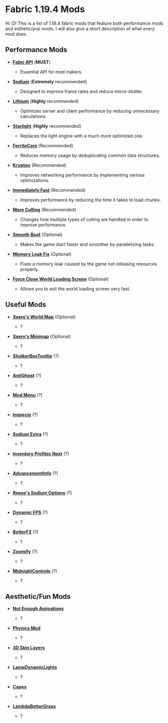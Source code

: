 # Fabric 1.19.4 Mods
Hi :D! This is a list of 1.19.4 fabric mods that feature both performance mods and esthetic/pvp mods. I will also give a short description of what every mod does.
## Performance Mods
* **[Fabic API](https://modrinth.com/mod/fabric-api/versions)** (**MUST**)
    * Essential API for mod makers.

* **[Sodium](https://modrinth.com/mod/sodium/versions)** (**Extremely** recommended)
    *  Designed to improve frame rates and reduce micro-stutter.

* **[Lithium](https://modrinth.com/mod/lithium/versions)** (**Highly** recommended)
    * Optimizes server and client performance by reducing unnecessary calculations.

* **[Starlight](https://modrinth.com/mod/starlight/versions)** (**Highly** recommended)
    * Replaces the light engine with a much more optimized one.

* **[FerriteCore](https://modrinth.com/mod/ferrite-core/versions)** (Recommended)
    * Reduces memory usage by deduplicating common data structures.

* **[Krypton](https://modrinth.com/mod/krypton/versions)** (Recommended)
    * Improves networking performance by implementing various optimizations.

* **[Immediately Fast](https://modrinth.com/mod/immediatelyfast/versions)** (Recommended)
    * Improves performance by reducing the time it takes to load chunks.

* **[More Culling](https://modrinth.com/mod/moreculling/versions)** (Recommended)
    * Changes how multiple types of culling are handled in order to improve performance.

* **[Smooth Boot](https://modrinth.com/mod/smoothboot-fabric/versions)** (Optional)
    * Makes the game start faster and smoother by parallelizing tasks.

* **[Memory Leak Fix](https://modrinth.com/mod/memoryleakfix/versions)** (Optional)
    * Fixes a memory leak caused by the game not releasing resources properly.

* **[Force Close World Loading Screen](https://modrinth.com/mod/forcecloseworldloadingscreen/versions)** (Optional)
    * Allows you to exit the world loading screen very fast.

## Useful Mods
* **[Xaero's World Map](https://chocolateminecraft.com/worldmapdownload.php#popup1)** (Optional)
    * ?

* **[Xaero's Minimap](https://chocolateminecraft.com/minimapdownload.php#popup1)** (Optional)
    * ?

* **[ShulkerBoxTooltip](https://modrinth.com/mod/shulkerboxtooltip/versions)** (?)
    * ?

* **[AntiGhost](https://modrinth.com/mod/antighost/versions)** (?)
    * ?

* **[Mod Menu](https://modrinth.com/mod/modmenu/versions)** (?)
    * ?

* **[Inspecio](https://modrinth.com/mod/inspecio/versions)** (?)
    * ?

* **[Sodium Extra](https://modrinth.com/mod/sodium-extra/changelog)** (?)
    * ?

* **[Inventory Profiles Next](https://modrinth.com/mod/inventory-profiles-next/versions)** (?)
    * ?

* **[AdvancementInfo](https://modrinth.com/mod/advancementinfo)** (?)
    * ?

* **[Reese's Sodium Options](https://modrinth.com/mod/reeses-sodium-options/versions)** (?)
    * ?

* **[Dynamic FPS](https://modrinth.com/mod/dynamic-fps/versions)** (?)
    * ?

* **[BetterF3](https://modrinth.com/mod/betterf3/versions)** (?)
    * ?

* **[Zoomify](https://modrinth.com/mod/zoomify)** (?)
    * ?

* **[MidnightControls](https://modrinth.com/mod/midnightcontrols)** (?)
    * ?

## Aesthetic/Fun Mods
* **[Not Enough Animations](https://modrinth.com/mod/not-enough-animations/versions)**
    * ?

* **[Physics Mod](https://modrinth.com/mod/physicsmod/versions)**
    * ?

* **[3D Skin Layers](https://modrinth.com/mod/3dskinlayers/versions)**
    * ?

* **[LampDynamicLights](https://modrinth.com/mod/lambdynamiclights/versions)**
    * ?

* **[Capes](https://modrinth.com/mod/capes/versions)**
    * ?

* **[LambdaBetterGrass](https://modrinth.com/mod/lambdabettergrass/versions)**
    * ?

